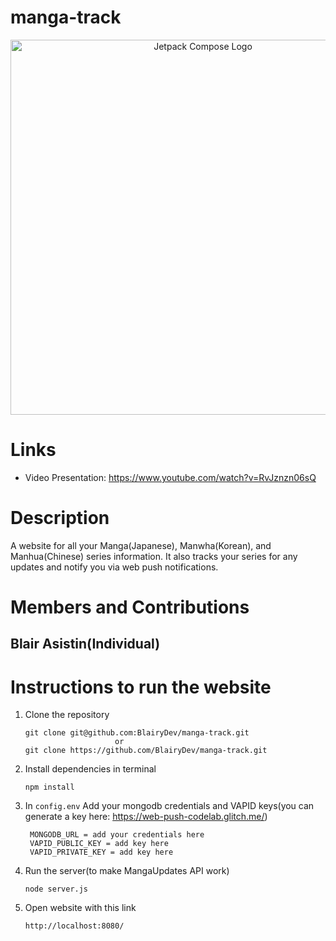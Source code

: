 # manga-track

<p align="center">
  <img src="public/css/logo.png" alt="Jetpack Compose Logo" width="600" />
</p>


# Links
  - Video Presentation: https://www.youtube.com/watch?v=RvJznzn06sQ


# Description
A website for all your Manga(Japanese), Manwha(Korean), and Manhua(Chinese) series information. It also tracks your series for any updates and notify you via web push notifications.


# Members and Contributions

## Blair Asistin(Individual)



# Instructions to run the website

1. Clone the repository
    ```terminal
    git clone git@github.com:BlairyDev/manga-track.git
                        or
    git clone https://github.com/BlairyDev/manga-track.git

2. Install dependencies in terminal
    ```terminal
    npm install

3. In `config.env` Add your mongodb credentials and VAPID keys(you can generate a key here: https://web-push-codelab.glitch.me/)
   ```terminal
    MONGODB_URL = add your credentials here
    VAPID_PUBLIC_KEY = add key here
    VAPID_PRIVATE_KEY = add key here

4. Run the server(to make MangaUpdates API work)
    ```terminal
    node server.js

5. Open website with this link
    ```terminal
    http://localhost:8080/
        


